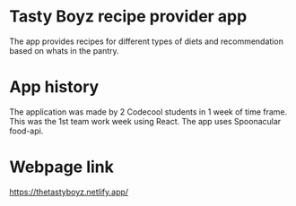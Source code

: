 # Tasty Boyz recipe provider app
The app provides recipes for different types of diets and recommendation based on whats in the pantry.

# App history
The application was made by 2 Codecool students in 1 week of time frame. 
This was the 1st team work week using React.
The app uses Spoonacular food-api.

# Webpage link
https://thetastyboyz.netlify.app/

